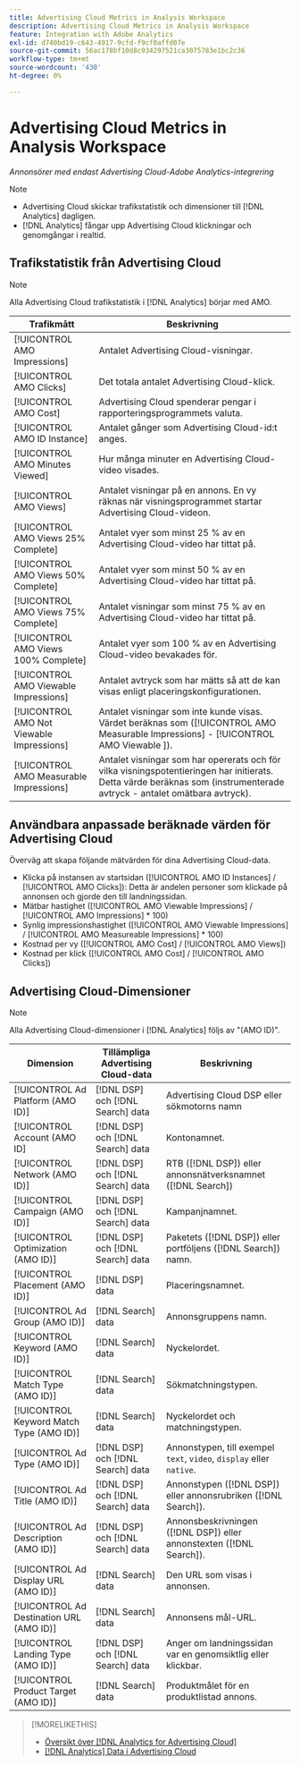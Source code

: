 ```yaml
---
title: Advertising Cloud Metrics in Analysis Workspace
description: Advertising Cloud Metrics in Analysis Workspace
feature: Integration with Adobe Analytics
exl-id: d740bd19-c643-4917-9cfd-f9cf0affd07e
source-git-commit: 56ac178bf10d8c934297521ca3075783e1bc2c36
workflow-type: tm+mt
source-wordcount: '430'
ht-degree: 0%

---
```


# Advertising Cloud Metrics in Analysis Workspace

*Annonsörer med endast Advertising Cloud-Adobe Analytics-integrering*

>[!NOTE]
>
>* Advertising Cloud skickar trafikstatistik och dimensioner till [!DNL Analytics] dagligen.
>* [!DNL Analytics] fångar upp Advertising Cloud klickningar och genomgångar i realtid.


## Trafikstatistik från Advertising Cloud

>[!NOTE]
>
>Alla Advertising Cloud trafikstatistik i [!DNL Analytics] börjar med AMO.

| Trafikmått | Beskrivning |
| -------------- | ----------- |
| [!UICONTROL AMO Impressions] | Antalet Advertising Cloud-visningar. |
| [!UICONTROL AMO Clicks] | Det totala antalet Advertising Cloud-klick. |
| [!UICONTROL AMO Cost] | Advertising Cloud spenderar pengar i rapporteringsprogrammets valuta. |
| [!UICONTROL AMO ID Instance] | Antalet gånger som Advertising Cloud-id:t anges. |
| [!UICONTROL AMO Minutes Viewed] | Hur många minuter en Advertising Cloud-video visades. |
| [!UICONTROL AMO Views] | Antalet visningar på en annons. En vy räknas när visningsprogrammet startar Advertising Cloud-videon. |
| [!UICONTROL AMO Views 25% Complete] | Antalet vyer som minst 25 % av en Advertising Cloud-video har tittat på. |
| [!UICONTROL AMO Views 50% Complete] | Antalet vyer som minst 50 % av en Advertising Cloud-video har tittat på. |
| [!UICONTROL AMO Views 75% Complete] | Antalet visningar som minst 75 % av en Advertising Cloud-video har tittat på. |
| [!UICONTROL AMO Views 100% Complete] | Antalet vyer som 100 % av en Advertising Cloud-video bevakades för. |
| [!UICONTROL AMO Viewable Impressions] | Antalet avtryck som har mätts så att de kan visas enligt placeringskonfigurationen. |
| [!UICONTROL AMO Not Viewable Impressions] | Antalet visningar som inte kunde visas. Värdet beräknas som ([!UICONTROL AMO Measurable Impressions] - [!UICONTROL AMO Viewable ]). |
| [!UICONTROL AMO Measurable Impressions] | Antalet visningar som har opererats och för vilka visningspotentieringen har initierats. Detta värde beräknas som (instrumenterade avtryck - antalet omätbara avtryck). |

## Användbara anpassade beräknade värden för Advertising Cloud

Överväg att skapa följande mätvärden för dina Advertising Cloud-data.

* Klicka på instansen av startsidan ([!UICONTROL AMO ID Instances] / [!UICONTROL AMO Clicks]): Detta är andelen personer som klickade på annonsen och gjorde den till landningssidan.
* Mätbar hastighet ([!UICONTROL AMO Viewable Impressions] / [!UICONTROL AMO Impressions] * 100)
* Synlig impressionshastighet ([!UICONTROL AMO Viewable Impressions] / [!UICONTROL AMO Measureable Impressions] * 100)
* Kostnad per vy ([!UICONTROL AMO Cost] / [!UICONTROL AMO Views])
* Kostnad per klick ([!UICONTROL AMO Cost] / [!UICONTROL AMO Clicks])

## Advertising Cloud-Dimensioner

>[!NOTE]
>
>Alla Advertising Cloud-dimensioner i [!DNL Analytics] följs av &quot;(AMO ID)&quot;.

| Dimension | Tillämpliga Advertising Cloud-data | Beskrivning |
| ----------- | ---------- | ---------- |
| [!UICONTROL Ad Platform (AMO ID)] | [!DNL DSP] och  [!DNL Search] data | Advertising Cloud DSP eller sökmotorns namn |
| [!UICONTROL Account (AMO ID] | [!DNL DSP] och  [!DNL Search] data | Kontonamnet. |
| [!UICONTROL Network (AMO ID)] | [!DNL DSP] och  [!DNL Search] data | RTB ([!DNL DSP]) eller annonsnätverksnamnet ([!DNL Search]) |
| [!UICONTROL Campaign (AMO ID)] | [!DNL DSP] och  [!DNL Search] data | Kampanjnamnet. |
| [!UICONTROL Optimization (AMO ID)] | [!DNL DSP] och  [!DNL Search] data | Paketets ([!DNL DSP]) eller portföljens ([!DNL Search]) namn. |
| [!UICONTROL Placement (AMO ID)] | [!DNL DSP] data | Placeringsnamnet. |
| [!UICONTROL Ad Group (AMO ID)] | [!DNL Search] data | Annonsgruppens namn. |
| [!UICONTROL Keyword (AMO ID)] | [!DNL Search] data | Nyckelordet. |
| [!UICONTROL Match Type (AMO ID)] | [!DNL Search] data | Sökmatchningstypen. |
| [!UICONTROL Keyword Match Type (AMO ID)] | [!DNL Search] data | Nyckelordet och matchningstypen. |
| [!UICONTROL Ad Type (AMO ID)] | [!DNL DSP] och  [!DNL Search] data | Annonstypen, till exempel `text`, `video`, `display` eller `native`. |
| [!UICONTROL Ad Title (AMO ID)] | [!DNL DSP] och  [!DNL Search] data | Annonstypen ([!DNL DSP]) eller annonsrubriken ([!DNL Search]). |
| [!UICONTROL Ad Description (AMO ID)] | [!DNL DSP] och  [!DNL Search] data | Annonsbeskrivningen ([!DNL DSP]) eller annonstexten ([!DNL Search]). |
| [!UICONTROL Ad Display URL (AMO ID)] | [!DNL Search] data | Den URL som visas i annonsen. |
| [!UICONTROL Ad Destination URL (AMO ID)] | [!DNL Search] data | Annonsens mål-URL. |
| [!UICONTROL Landing Type (AMO ID)] | [!DNL DSP] och  [!DNL Search] data | Anger om landningssidan var en genomsiktlig eller klickbar. |
| [!UICONTROL Product Target (AMO ID)] | [!DNL Search] data | Produktmålet för en produktlistad annons. |

>[!MORELIKETHIS]
>
>* [Översikt över [!DNL Analytics for Advertising Cloud]](overview.md)
>* [[!DNL Analytics] Data i Advertising Cloud](/help/integrations/analytics/analytics-data-in-advertising-cloud.md)


